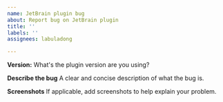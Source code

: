 ```yaml
---
name: JetBrain plugin bug
about: Report bug on JetBrain plugin
title: ''
labels: ''
assignees: labuladong

---
```


**Version:**
What's the plugin version are you using?

**Describe the bug**
A clear and concise description of what the bug is.

**Screenshots**
If applicable, add screenshots to help explain your problem.
